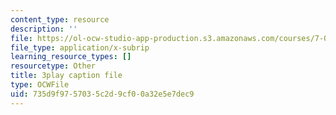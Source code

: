 ```yaml
---
content_type: resource
description: ''
file: https://ol-ocw-studio-app-production.s3.amazonaws.com/courses/7-01sc-fundamentals-of-biology-fall-2011/735d9f9757035c2d9cf00a32e5e7dec9_o_1dTvszV4Y.vtt
file_type: application/x-subrip
learning_resource_types: []
resourcetype: Other
title: 3play caption file
type: OCWFile
uid: 735d9f97-5703-5c2d-9cf0-0a32e5e7dec9
---
```

